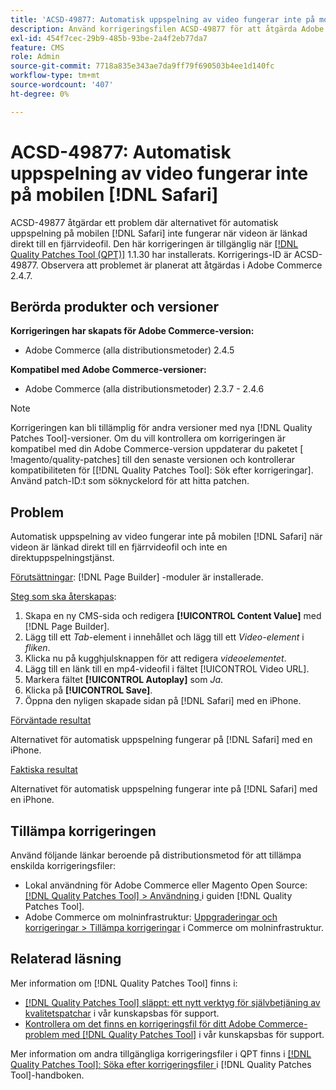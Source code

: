 ```yaml
---
title: 'ACSD-49877: Automatisk uppspelning av video fungerar inte på mobilen  [!DNL Safari]'
description: Använd korrigeringsfilen ACSD-49877 för att åtgärda Adobe Commerce-problemet där alternativet för automatisk uppspelning av video inte fungerar på mobilen [!DNL Safari] när videon är länkad direkt till en fjärrvideofil.
exl-id: 454f7cec-29b9-485b-93be-2a4f2eb77da7
feature: CMS
role: Admin
source-git-commit: 7718a835e343ae7da9ff79f690503b4ee1d140fc
workflow-type: tm+mt
source-wordcount: '407'
ht-degree: 0%

---
```


# ACSD-49877: Automatisk uppspelning av video fungerar inte på mobilen [!DNL Safari]

ACSD-49877 åtgärdar ett problem där alternativet för automatisk uppspelning på mobilen [!DNL Safari] inte fungerar när videon är länkad direkt till en fjärrvideofil. Den här korrigeringen är tillgänglig när [[!DNL Quality Patches Tool (QPT)]](/help/announcements/adobe-commerce-announcements/magento-quality-patches-released-new-tool-to-self-serve-quality-patches.md) 1.1.30 har installerats. Korrigerings-ID är ACSD-49877. Observera att problemet är planerat att åtgärdas i Adobe Commerce 2.4.7.

## Berörda produkter och versioner

**Korrigeringen har skapats för Adobe Commerce-version:**

* Adobe Commerce (alla distributionsmetoder) 2.4.5

**Kompatibel med Adobe Commerce-versioner:**

* Adobe Commerce (alla distributionsmetoder) 2.3.7 - 2.4.6

>[!NOTE]
>
>Korrigeringen kan bli tillämplig för andra versioner med nya [!DNL Quality Patches Tool]-versioner. Om du vill kontrollera om korrigeringen är kompatibel med din Adobe Commerce-version uppdaterar du paketet [ !magento/quality-patches] till den senaste versionen och kontrollerar kompatibiliteten för [[!DNL Quality Patches Tool]: Sök efter korrigeringar]. Använd patch-ID:t som söknyckelord för att hitta patchen.

## Problem

Automatisk uppspelning av video fungerar inte på mobilen [!DNL Safari] när videon är länkad direkt till en fjärrvideofil och inte en direktuppspelningstjänst.

<u>Förutsättningar</u>:
[!DNL Page Builder] -moduler är installerade.

<u>Steg som ska återskapas</u>:

1. Skapa en ny CMS-sida och redigera **[!UICONTROL Content Value]** med [!DNL Page Builder].
1. Lägg till ett *Tab*-element i innehållet och lägg till ett *Video-element* i *fliken*.
1. Klicka nu på kugghjulsknappen för att redigera *videoelementet*.
1. Lägg till en länk till en mp4-videofil i fältet [!UICONTROL Video URL].
1. Markera fältet **[!UICONTROL Autoplay]** som *Ja*.
1. Klicka på **[!UICONTROL Save]**.
1. Öppna den nyligen skapade sidan på [!DNL Safari] med en iPhone.

<u>Förväntade resultat</u>

Alternativet för automatisk uppspelning fungerar på [!DNL Safari] med en iPhone.

<u>Faktiska resultat</u>

Alternativet för automatisk uppspelning fungerar inte på [!DNL Safari] med en iPhone.

## Tillämpa korrigeringen

Använd följande länkar beroende på distributionsmetod för att tillämpa enskilda korrigeringsfiler:

* Lokal användning för Adobe Commerce eller Magento Open Source: [[!DNL Quality Patches Tool] > Användning ](https://experienceleague.adobe.com/docs/commerce-operations/tools/quality-patches-tool/usage.html?lang=sv-SE) i guiden [!DNL Quality Patches Tool].
* Adobe Commerce om molninfrastruktur: [Uppgraderingar och korrigeringar > Tillämpa korrigeringar](https://experienceleague.adobe.com/docs/commerce-cloud-service/user-guide/develop/upgrade/apply-patches.html?lang=sv-SE) i Commerce om molninfrastruktur.

## Relaterad läsning

Mer information om [!DNL Quality Patches Tool] finns i:

* [[!DNL Quality Patches Tool] släppt: ett nytt verktyg för självbetjäning av kvalitetspatchar](/help/announcements/adobe-commerce-announcements/magento-quality-patches-released-new-tool-to-self-serve-quality-patches.md) i vår kunskapsbas för support.
* [Kontrollera om det finns en korrigeringsfil för ditt Adobe Commerce-problem med  [!DNL Quality Patches Tool]](/help/support-tools/patches-available-in-qpt-tool/check-patch-for-magento-issue-with-magento-quality-patches.md) i vår kunskapsbas för support.

Mer information om andra tillgängliga korrigeringsfiler i QPT finns i [[!DNL Quality Patches Tool]: Söka efter korrigeringsfiler ](https://experienceleague.adobe.com/tools/commerce-quality-patches/index.html?lang=sv-SE) i [!DNL Quality Patches Tool]-handboken.
